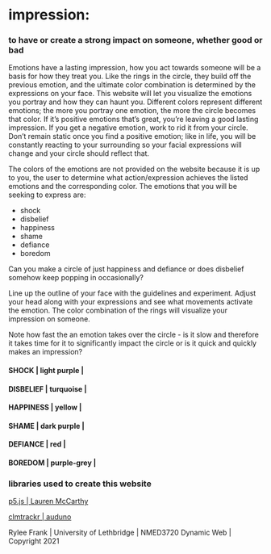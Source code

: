 # impression: 
### to have or create a strong impact on someone, whether good or bad

Emotions have a lasting impression, how you act towards someone will be a basis for how they treat you. Like the rings in the circle, they build off the previous emotion, and the ultimate color combination is determined by the expressions on your face. This website will let you visualize the emotions you portray and how they can haunt you. Different colors represent different emotions; the more you portray one emotion, the more the circle becomes that color. If it’s positive emotions that’s great, you’re leaving a good lasting impression. If you get a negative emotion, work to rid it from your circle. Don’t remain static once you find a positive emotion; like in life, you will be constantly reacting to your surrounding so your facial expressions will change and your circle should reflect that. 

The colors of the emotions are not provided on the website because it is up to you, the user to determine what action/expression achieves the listed emotions and the corresponding color. The emotions that you will be seeking to express are:
* shock
* disbelief
* happiness
* shame
* defiance
* boredom

Can you make a circle of just happiness and defiance or does disbelief somehow keep popping in occasionally?

Line up the outline of your face with the guidelines and experiment. Adjust your head along with your expressions and see what movements activate the emotion. The color combination of the rings will visualize your impression on someone. 

Note how fast the an emotion takes over the circle - is it slow and therefore it takes time for it to significantly impact the circle or is it quick and quickly makes an impression?

#### SHOCK | light purple |
#### DISBELIEF | turquoise |
#### HAPPINESS | yellow |
#### SHAME | dark purple |
#### DEFIANCE | red |
#### BOREDOM | purple-grey |

### libraries used to create this website

[p5.js | Lauren McCarthy](https://p5js.org)

[clmtrackr | auduno](https://github.com/auduno/clmtrackr)


 Rylee Frank | University of Lethbridge | NMED3720 Dynamic Web | Copyright 2021